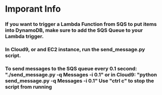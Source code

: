 # Imporant Info

### If you want to trigger a Lambda Function from SQS to put items into DynamoDB, make sure to add the SQS Queue to your Lambda trigger.

### In Cloud9, or and EC2 instance, run the send_message.py script. 

### To send messages to the SQS queue every 0.1 second: "./send_message.py -q Messages -i 0.1" or in Cloud9: "python send_message.py -q Messages -i 0.1" Use "ctrl c" to stop the script from running

